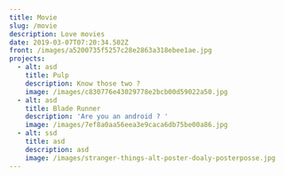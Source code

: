```yaml
---
title: Movie
slug: /movie
description: Love movies
date: 2019-03-07T07:20:34.502Z
front: /images/a5200735f5257c28e2863a318ebee1ae.jpg
projects:
  - alt: asd
    title: Pulp
    description: Know those two ?
    image: /images/c830776e43029778e2bcb00d59022a50.jpg
  - alt: asd
    title: Blade Runner
    description: 'Are you an android ? '
    image: /images/7ef8a0aa56eea3e9caca6db75be00a86.jpg
  - alt: ssd
    title: asd
    description: asd
    image: /images/stranger-things-alt-poster-doaly-posterposse.jpg
---
```


